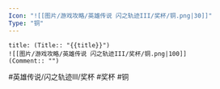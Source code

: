 ```yaml
---
Icon: "![[图片/游戏攻略/英雄传说 闪之轨迹III/奖杯/铜.png|30]]"
Type: "铜"
---
```

```ad-ed-sen-3-brozen
title: (Title:: "{{title}}")
![[图片/游戏攻略/英雄传说 闪之轨迹III/奖杯/铜.png|100]]
(Comment:: "")
```

#英雄传说/闪之轨迹III/奖杯  #奖杯 #铜
